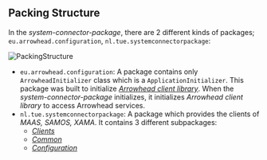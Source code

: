 ## Packing Structure

In the _system-connector-package_, there are 2 different kinds of packages; `eu.arrowhead.configuration`, `nl.tue.systemconnectorpackage`:

![PackingStructure](https://user-images.githubusercontent.com/54269270/150702484-9919aa6c-68dc-49a9-a3a6-895d5925e0d2.png)

* `eu.arrowhead.configuration`: A package contains only `ArrowheadInitializer` class which is a `ApplicationInitializer`. This package was built to initialize [_Arrowhead client library_](https://github.com/eclipse-arrowhead/application-library-java-spring). When the _system-connector-package_ initializes, it initializes _Arrowhead client library_ to access Arrowhead services.
* `nl.tue.systemconnectorpackage`: A package which provides the clients of _MAAS, SAMOS, XAMA_. It contains 3 different subpackages:
    * [_Clients_](https://github.com/onurkybsi/system-connector-package/blob/master/doc/ClientsPackage.md)
    * [_Common_](https://github.com/onurkybsi/system-connector-package/blob/master/doc/CommonPackage.md)
    * [_Configuration_](https://github.com/onurkybsi/system-connector-package/blob/master/doc/ConfigurationPackage.md)
